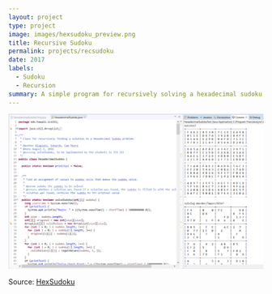 ```yaml
---
layout: project
type: project
image: images/hexsudoku_preview.png
title: Recursive Sudoku
permalink: projects/recsudoku
date: 2017
labels:
  - Sudoku
  - Recursion
summary: A simple program for recursively solving a hexadecimal sudoku puzzle
---
```


<img class="ui medium right spaced image" src="../images/recsudoku.png">

Source: <a href="https://github.com/lyuyeda/HexSudoku"><i class="large github icon"></i>HexSudoku</a>
